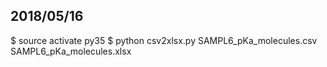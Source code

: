 ## 2018/05/16

$ source activate py35
$ python csv2xlsx.py SAMPL6_pKa_molecules.csv SAMPL6_pKa_molecules.xlsx

